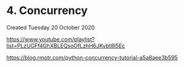 # 4. Concurrency
Created Tuesday 20 October 2020

<https://www.youtube.com/playlist?list=PLzUGFf4GhXBLEQsoOfLzhH6JKybt8I5Ec>

<https://blog.rmotr.com/python-concurrency-tutorial-a5a8aee3b595>

